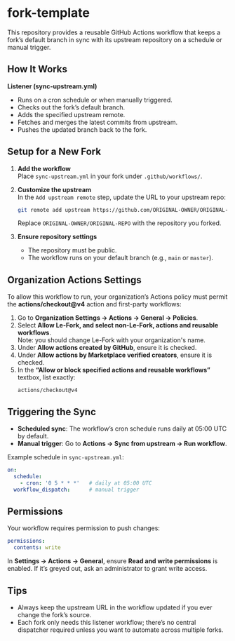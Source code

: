 # fork-template

This repository provides a reusable GitHub Actions workflow that keeps a fork’s default branch in sync with its upstream repository on a schedule or manual trigger.

## How It Works

**Listener (sync-upstream.yml)**  
- Runs on a cron schedule or when manually triggered.  
- Checks out the fork’s default branch.  
- Adds the specified upstream remote.  
- Fetches and merges the latest commits from upstream.  
- Pushes the updated branch back to the fork.

## Setup for a New Fork

1. **Add the workflow**  
   Place `sync-upstream.yml` in your fork under `.github/workflows/`.

2. **Customize the upstream**  
   In the `Add upstream remote` step, update the URL to your upstream repo:
   ```bash
   git remote add upstream https://github.com/ORIGINAL-OWNER/ORIGINAL-REPO.git
   ```
   Replace `ORIGINAL-OWNER/ORIGINAL-REPO` with the repository you forked.

3. **Ensure repository settings**  
   - The repository must be public.  
   - The workflow runs on your default branch (e.g., `main` or `master`).

## Organization Actions Settings

To allow this workflow to run, your organization’s Actions policy must permit the **actions/checkout@v4** action and first-party workflows:

1. Go to **Organization Settings → Actions → General → Policies**.  
2. Select **Allow Le-Fork, and select non-Le-Fork, actions and reusable workflows**.  
   Note: you should change Le-Fork with your organization's name.
3. Under **Allow actions created by GitHub**, ensure it is checked.  
4. Under **Allow actions by Marketplace verified creators**, ensure it is checked.  
5. In the **“Allow or block specified actions and reusable workflows”** textbox, list exactly:
   ```
   actions/checkout@v4
   ```

## Triggering the Sync

- **Scheduled sync**: The workflow’s cron schedule runs daily at 05:00 UTC by default.  
- **Manual trigger**: Go to **Actions → Sync from upstream → Run workflow**.

Example schedule in `sync-upstream.yml`:
```yaml
on:
  schedule:
    - cron: '0 5 * * *'   # daily at 05:00 UTC
  workflow_dispatch:      # manual trigger
```

## Permissions

Your workflow requires permission to push changes:
```yaml
permissions:
  contents: write
```
In **Settings → Actions → General**, ensure **Read and write permissions** is enabled. If it’s greyed out, ask an administrator to grant write access.

## Tips

- Always keep the upstream URL in the workflow updated if you ever change the fork’s source.  
- Each fork only needs this listener workflow; there’s no central dispatcher required unless you want to automate across multiple forks.
